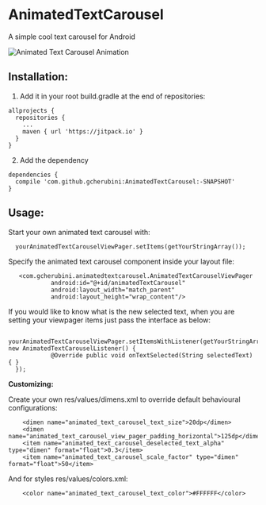 # AnimatedTextCarousel
A simple cool text carousel for Android


![Animated Text Carousel Animation](https://media.giphy.com/media/l378te2PaOkbjOx0Y/giphy.gif)

## Installation:
1. Add it in your root build.gradle at the end of repositories:
```
allprojects {
  repositories {
    ...
    maven { url 'https://jitpack.io' }
  }
}
```
2. Add the dependency
```
dependencies {
  compile 'com.github.gcherubini:AnimatedTextCarousel:-SNAPSHOT'
}
```

## Usage:
Start your own animated text carousel with:
```
  yourAnimatedTextCarouselViewPager.setItems(getYourStringArray());
```

Specify the animated text carousel component inside your layout file:
```
   <com.gcherubini.animatedtextcarousel.AnimatedTextCarouselViewPager
            android:id="@+id/animatedTextCarousel"
            android:layout_width="match_parent"
            android:layout_height="wrap_content"/>
```

If you would like to know what is the new selected text, when you are setting your viewpager items just pass the interface as below:
```
  yourAnimatedTextCarouselViewPager.setItemsWithListener(getYourStringArray(), new AnimatedTextCarouselListener() {
            @Override public void onTextSelected(String selectedText) { }
  });
```

**Customizing:** <br />

Create your own res/values/dimens.xml to override default behavioural configurations:

```
    <dimen name="animated_text_carousel_text_size">20dp</dimen>
    <dimen name="animated_text_carousel_view_pager_padding_horizontal">125dp</dimen>
    <item name="animated_text_carousel_deselected_text_alpha" type="dimen" format="float">0.3</item>
    <item name="animated_text_carousel_scale_factor" type="dimen" format="float">50</item>

```

And for styles res/values/colors.xml:
```
    <color name="animated_text_carousel_text_color">#FFFFFF</color>
```

